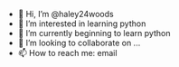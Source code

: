 - 👋 Hi, I’m @haley24woods
- 👀 I’m interested in learning python
- 🌱 I’m currently beginning to learn python
- 💞️ I’m looking to collaborate on ...
- 📫 How to reach me: email

<!---
haley24woods/haley24woods is a ✨ special ✨ repository because its `README.md` (this file) appears on your GitHub profile.
You can click the Preview link to take a look at your changes.
--->
